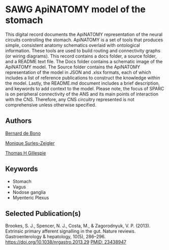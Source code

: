 # SAWG ApiNATOMY model of the stomach

This digital record documents the ApiNATOMY representation of the neural circuits controlling the stomach. ApiNATOMY is a set of tools that produces simple, consistent anatomy schematics overlaid with ontological information. These tools are used to build routing and connectivity graphs (or wiring diagrams). This record contains a docs folder, a source folder, and a README text file. The Docs folder contains a schematic image of the ApiNATOMY model. The Source folder contains the ApiNATOMY representation of the model in JSON and .xlsx formats, each of which includes a list of reference publications to construct the knowledge within the model.  Lastly, the README.md document includes a brief description, and keywords to add context to the model. Please note, the focus of SPARC is on peripheral connectivity of the ANS and its main points of interaction with the CNS. Therefore, any CNS circuitry represented is not comprehensive unless otherwise specified.

## Authors
[Bernard de Bono](https://orcid.org/0000-0003-0638-5274)

[Monique Surles-Zeigler](https://orcid.org/0000-0002-2308-8813)

[Thomas H Gillespie](https://orcid.org/0000-0002-7509-4801)

## Keywords
* Stomach
* Vagus
* Nodose ganglia
* Myenteric Plexus
 
## Selected Publication(s)
Brookes, S. J., Spencer, N. J., Costa, M., & Zagorodnyuk, V. P. (2013). Extrinsic primary afferent signalling in the gut. Nature reviews. Gastroenterology & hepatology, 10(5), 286–296. https://doi.org/10.1038/nrgastro.2013.29 [PMID: 23438947](https://pubmed.ncbi.nlm.nih.gov/23438947/) 
